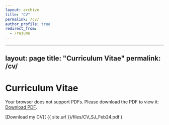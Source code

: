 ```yaml
---
layout: archive
title: "CV"
permalink: /cv/
author_profile: true
redirect_from:
  - /resume
---
```

---
layout: page
title: "Curriculum Vitae"
permalink: /cv/
---

# Curriculum Vitae

<object data="{{ site.url }}/files/CV_SJ_Feb24.pdf" type="application/pdf" width="100%" height="600px">
  <p>Your browser does not support PDFs. Please download the PDF to view it: <a href="{{ site.url }}/files/CV_SJ_Feb24.pdf">Download PDF</a>.</p>
</object>

[Download my CV]( {{ site.url }}/files/CV_SJ_Feb24.pdf )

